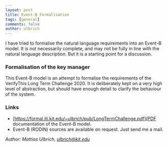 ```yaml
---
layout: post
title: Event-B Formalisation
tags: [general]
comments: false
author: ulbrich
---
```


I have tried to formalise the natural language requirements into an
Event-B model. It is not necessarily complete, and may not be fully in
line with the natural language description. But it is a starting point
for a discussion.

### Formalisation of the key manager

This Event-B model is an attempt to formalise the requirements of the
VerifyThis Long Term Challenge 2020. It is deliberately kept on a very
high level of abstraction, but should have enough detail to clarify
the behaviour of the system.

### Links

* [https://formal.iti.kit.edu/~ulbrich/pub/LongTermChallenge.pdf](PDF documentation of the Event-B model.
* Event-B (RODIN) sources are available on request. Just send me a mail.

*Author: Mattias Ulbrich, ulbrich@kit.edu*
